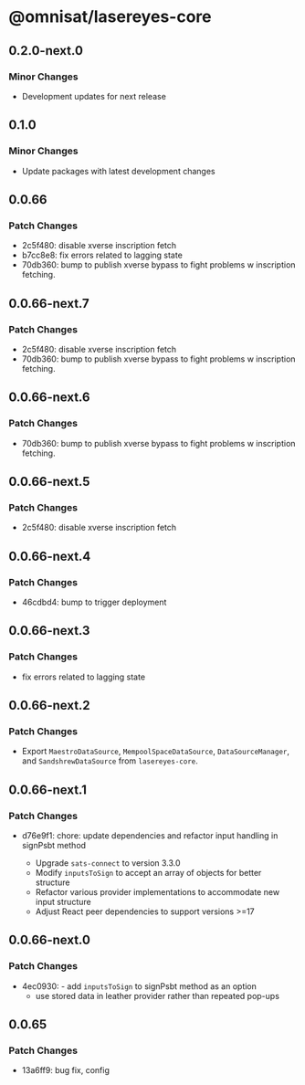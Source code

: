 # @omnisat/lasereyes-core

## 0.2.0-next.0

### Minor Changes

- Development updates for next release

## 0.1.0

### Minor Changes

- Update packages with latest development changes

## 0.0.66

### Patch Changes

- 2c5f480: disable xverse inscription fetch
- b7cc8e8: fix errors related to lagging state
- 70db360: bump to publish xverse bypass to fight problems w inscription fetching.

## 0.0.66-next.7

### Patch Changes

- 2c5f480: disable xverse inscription fetch
- 70db360: bump to publish xverse bypass to fight problems w inscription fetching.

## 0.0.66-next.6

### Patch Changes

- 70db360: bump to publish xverse bypass to fight problems w inscription fetching.

## 0.0.66-next.5

### Patch Changes

- 2c5f480: disable xverse inscription fetch

## 0.0.66-next.4

### Patch Changes

- 46cdbd4: bump to trigger deployment

## 0.0.66-next.3

### Patch Changes

- fix errors related to lagging state

## 0.0.66-next.2

### Patch Changes

- Export `MaestroDataSource`, `MempoolSpaceDataSource`, `DataSourceManager`, and `SandshrewDataSource` from `lasereyes-core`.

## 0.0.66-next.1

### Patch Changes

- d76e9f1: chore: update dependencies and refactor input handling in signPsbt method

  - Upgrade `sats-connect` to version 3.3.0
  - Modify `inputsToSign` to accept an array of objects for better structure
  - Refactor various provider implementations to accommodate new input structure
  - Adjust React peer dependencies to support versions >=17

## 0.0.66-next.0

### Patch Changes

- 4ec0930: - add `inputsToSign` to signPsbt method as an option
  - use stored data in leather provider rather than repeated pop-ups

## 0.0.65

### Patch Changes

- 13a6ff9: bug fix, config
